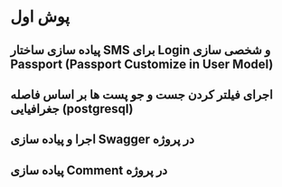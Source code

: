 # پوش اول

## پیاده سازی ساختار SMS برای Login و شخصی سازی Passport (Passport Customize in User Model)

## اجرای فیلتر کردن جست و جو پست ها بر اساس فاصله جغرافیایی (postgresql)

## اجرا و پیاده سازی Swagger در پروژه

## پیاده سازی Comment در پروژه


